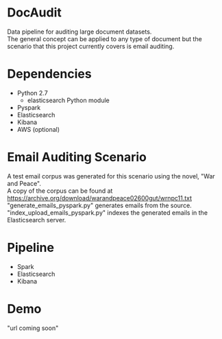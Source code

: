 # DocAudit
Data pipeline for auditing large document datasets.    
The general concept can be applied to any type of document but the scenario that this project currently covers is email auditing.  

# Dependencies  
* Python 2.7  
  * elasticsearch Python module  
* Pyspark 
* Elasticsearch  
* Kibana  
* AWS (optional)  

# Email Auditing Scenario
A test email corpus was generated for this scenario using the novel, "War and Peace".  
A copy of the corpus can be found at https://archive.org/download/warandpeace02600gut/wrnpc11.txt  
"generate_emails_pyspark.py" generates emails from the source.  
"index_upload_emails_pyspark.py" indexes the generated emails in the Elasticsearch server.

# Pipeline  
* Spark  
* Elasticsearch  
* Kibana 

# Demo  
"url coming soon"
  
